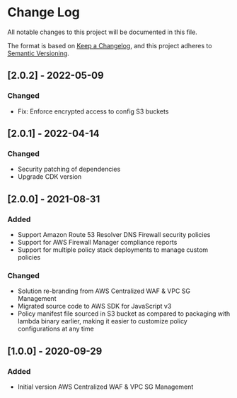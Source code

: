 # Change Log

All notable changes to this project will be documented in this file.

The format is based on [Keep a Changelog](https://keepachangelog.com/en/1.0.0/),
and this project adheres to [Semantic Versioning](https://semver.org/spec/v2.0.0.html).

## [2.0.2] - 2022-05-09

### Changed

- Fix: Enforce encrypted access to config S3 buckets

## [2.0.1] - 2022-04-14

### Changed

- Security patching of dependencies
- Upgrade CDK version

## [2.0.0] - 2021-08-31

### Added

- Support Amazon Route 53 Resolver DNS Firewall security policies
- Support for AWS Firewall Manager compliance reports
- Support for multiple policy stack deployments to manage custom policies

### Changed

- Solution re-branding from AWS Centralized WAF & VPC SG Management
- Migrated source code to AWS SDK for JavaScript v3
- Policy manifest file sourced in S3 bucket as compared to packaging with lambda binary earlier, making it easier to customize policy configurations at any time

## [1.0.0] - 2020-09-29

### Added

- Initial version AWS Centralized WAF & VPC SG Management

